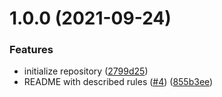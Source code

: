 # 1.0.0 (2021-09-24)


### Features

* initialize repository ([2799d25](https://github.com/getndazn/kopytko-eslint-plugin/commit/2799d25a696928b8ca3c43f9893120b3bb466a1b))
* README with described rules ([#4](https://github.com/getndazn/kopytko-eslint-plugin/issues/4)) ([855b3ee](https://github.com/getndazn/kopytko-eslint-plugin/commit/855b3ee6df1a5b670ae8da7162684206829aa091))
